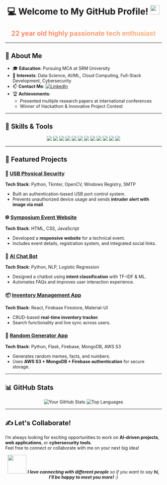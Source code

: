<div align="center">
  <h1>💻 Welcome to My GitHub Profile! <img src="https://media.giphy.com/media/hvRJCLFzcasrR4ia7z/giphy.gif" width="30px"/></h1>
  <h2 style="background: linear-gradient(to right, #ff7e5f, #feb47b); -webkit-background-clip: text; color: transparent; font-weight: bold;">22 year old highly passionate tech enthusiast</h2>
</div>

---

## 🌟 About Me

- 🎓 **Education**: Pursuing MCA at SRM University
- 🚀 **Interests**: Data Science, AI/ML, Cloud Computing, Full-Stack Development, Cybersecurity
- 📫 **Contact Me**: <a href="https://www.linkedin.com/in/harish-s3" target="_blank">
    <img src="https://img.shields.io/badge/LinkedIn-0077B5?style=for-the-badge&logo=linkedin&logoColor=white" alt="LinkedIn"/>
  </a>
- 🏆 **Achievements**:
  - Presented multiple research papers at international conferences
  - Winner of Hackathon & Innovative Project Contest

---

## 🔧 Skills & Tools

<p align="center">
  <img src="https://img.shields.io/badge/Python-3776AB?style=for-the-badge&logo=python&logoColor=white" />
  <img src="https://img.shields.io/badge/Java-ED8B00?style=for-the-badge&logo=java&logoColor=white" />
  <img src="https://img.shields.io/badge/C%2B%2B-00599C?style=for-the-badge&logo=c%2B%2B&logoColor=white" />
  <img src="https://img.shields.io/badge/JavaScript-F7DF1E?style=for-the-badge&logo=javascript&logoColor=black" />
  <img src="https://img.shields.io/badge/HTML5-E34F26?style=for-the-badge&logo=html5&logoColor=white" />
  <img src="https://img.shields.io/badge/CSS3-1572B6?style=for-the-badge&logo=css3&logoColor=white" />
  <img src="https://img.shields.io/badge/Bootstrap-563D7C?style=for-the-badge&logo=bootstrap&logoColor=white" />
  <img src="https://img.shields.io/badge/Material--UI-0081CB?style=for-the-badge&logo=material-ui&logoColor=white" />
  <img src="https://img.shields.io/badge/MongoDB-4EA94B?style=for-the-badge&logo=mongodb&logoColor=white" />
  <img src="https://img.shields.io/badge/MySQL-00000F?style=for-the-badge&logo=mysql&logoColor=white" />
  <img src="https://img.shields.io/badge/Firebase-FFCA28?style=for-the-badge&logo=firebase&logoColor=black" />
  <img src="https://img.shields.io/badge/AWS-232F3E?style=for-the-badge&logo=amazon-aws&logoColor=white" />
</p>

---

## 📂 Featured Projects

### 🔐 [USB Physical Security](https://github.com/Harish-S3/usb_guardian)
**Tech Stack**: Python, Tkinter, OpenCV, Windows Registry, SMTP  
- Built an authentication-based USB port control system.  
- Prevents unauthorized device usage and sends **intruder alert with image via mail**.  

### 🌐 [Symposium Event Website](https://github.com/Harish-S3/Tecblaze2k25)
**Tech Stack**: HTML, CSS, JavaScript  
- Developed a **responsive website** for a technical event.  
- Includes event details, registration system, and integrated social links.  

### 💬 [AI Chat Bot](https://github.com/Harish-S3/human_asst_bot)
**Tech Stack**: Python, NLP, Logistic Regression  
- Designed a chatbot using **intent classification** with TF-IDF & ML.  
- Automates FAQs and improves user interaction experience.  

### 📦 [Inventory Management App](https://github.com/Harish-S3/pantry_tracker)
**Tech Stack**: React, Firebase Firestore, Material-UI  
- CRUD-based **real-time inventory tracker**.  
- Search functionality and live sync across users.  

### 🎲 [Random Generator App](https://github.com/Harish-S3/random-generator)
**Tech Stack**: Python, Flask, Firebase, MongoDB, AWS S3  
- Generates random memes, facts, and numbers.  
- Uses **AWS S3 + MongoDB + Firebase authentication** for secure storage.  

---

## 📊 GitHub Stats

<div align="center">
  <img src="https://github-readme-stats.vercel.app/api?username=Harish-S3&show_icons=true&theme=radical" alt="Your GitHub Stats" />
  <img src="https://github-readme-stats.vercel.app/api/top-langs/?username=Harish-S3&layout=compact&theme=radical" alt="Top Languages" />
</div>

---

## ✍️ Let's Collaborate!

I’m always looking for exciting opportunities to work on **AI-driven projects**, **web applications**, or **cybersecurity tools**.  
Feel free to connect or collaborate with me on your next big idea!

<div align="center">
  <img src="https://media.giphy.com/media/LnQjpWaON8nhr21vNW/giphy.gif" width="60"> <em><b>I love connecting with different people</b> so if you want to say <b>hi, I'll be happy to meet you more!</b> :)</em>
</div>
